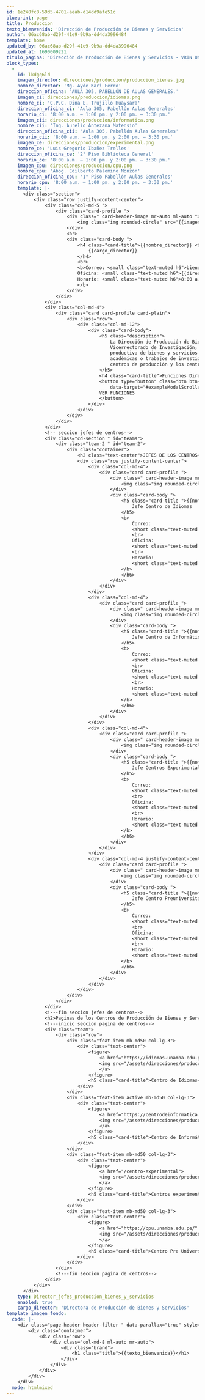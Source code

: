 ```yaml
---
id: 1e240fc8-59d5-4701-aeab-d14dd9afe51c
blueprint: page
title: Produccion
texto_bienvenida: 'Dirección de Producción de Bienes y Servicios'
author: 06ac68ab-d29f-41e9-9b9a-dd4da3996484
template: home
updated_by: 06ac68ab-d29f-41e9-9b9a-dd4da3996484
updated_at: 1690009221
titulo_pagina: 'Dirección de Producción de Bienes y Servicios - VRIN UNAMBA'
block_types:
  -
    id: lkdgq6ld
    imagen_director: direcciones/produccion/produccion_bienes.jpg
    nombre_director: 'Mg. Ayde Kari Ferro'
    direccion_oficina: 'AULA 305, PABELLÓN DE AULAS GENERALES.'
    imagen_ci: direcciones/produccion/idiomas.png
    nombre_ci: 'C.P.C. Dina E. Trujillo Huaysara'
    direccion_oficina_ci: 'Aula 305, Pabellón Aulas Generales'
    horario_ci: '8:00 a.m. – 1:00 pm. y 2:00 pm. – 3:30 pm.'
    imagen_cii: direcciones/produccion/informatica.png
    nombre_cii: 'Ing. Aurelio Antezana Matensio'
    direccion_oficina_cii: 'Aula 305, Pabellón Aulas Generales'
    horario_cii: '8:00 a.m. – 1:00 pm. y 2:00 pm. – 3:30 pm.'
    imagen_ce: direcciones/produccion/experimental.png
    nombre_ce: 'Luis Gregorio Ibañez Trelles'
    direccion_oficina_ce: '2° Piso Biblioteca General'
    horario_ce: '8:00 a.m. – 1:00 pm. y 2:00 pm. – 3:30 pm.'
    imagen_cpu: direcciones/produccion/cpu.png
    nombre_cpu: 'Abog. Edilberto Palomino Monzón'
    direccion_oficina_cpu: '1° Piso Pabellón Aulas Generales'
    horario_cpu: '8:00 a.m. – 1:00 pm. y 2:00 pm. – 3:30 pm.'
    template: |-
      <div class="section">
          <div class="row justify-content-center">
              <div class="col-md-5 ">
                  <div class="card-profile ">
                      <div class=" card-header-image mr-auto ml-auto "><br>
                          <img class="img rounded-circle" src="{{imagen_director}}">
                      </div>
                      <br>
                      <div class="card-body ">
                          <h4 class="card-title">{{nombre_director}} <br>
                              {{cargo_director}}
                          </h4>
                          <br>
                          <b>Correo: <small class="text-muted h6">bienesyservicios@unamba.edu.pe</small> <br>
                          Oficina: <small class="text-muted h6">{{direccion_oficina}}</small><br>
                          Horario: <small class="text-muted h6">8:00 a.m. – 1:00 pm. y 2:00 pm. – 3:30 pm.</small>
                          </b>
                      </div>
                  </div>
              </div>
              <div class="col-md-4">
                  <div class="card card-profile card-plain">
                      <div class="row">
                          <div class="col-md-12">
                              <div class="card-body">
                                  <h5 class="description">
                                      La Dirección de Producción de Bienes y Servicios es el órgano de línea dependiente del
                                      Vicerrectorado de Investigación; responsable de dirigir, coordinar y apoyar la política
                                      productiva de bienes y servicios que están relacionados con sus especialidades, áreas
                                      académicas o trabajos de investigación; así también es responsable de la gestión de los
                                      centros de producción y los centros experimentales.
                                  </h5>
                                  <h4 class="card-title">Funciones Dirección de Producción de Bienes y Servicios.</h4>
                                  <button type="button" class="btn btn-primary" data-toggle="modal"
                                      data-target="#exampleModalScrollable2">
                                  VER FUNCIONES
                                  </button>
                              </div>
                          </div>
                      </div>
                  </div>
              </div>
              <!-- seccion jefes de centros-->
              <div class="cd-section " id="teams">
                  <div class="team-2 " id="team-2">
                      <div class="container">
                          <h2 class="text-center">JEFES DE LOS CENTROS</h2>
                          <div class="row justify-content-center">
                              <div class="col-md-4">
                                  <div class="card card-profile ">
                                      <div class=" card-header-image mr-auto ml-auto">
                                          <img class="img rounded-circle" src="{{imagen_ci}}">
                                      </div>
                                      <div class="card-body ">
                                          <h5 class="card-title ">{{nombre_ci}}<br>
                                              Jefe Centro de Idiomas
                                          </h5>
                                          <b>
                                              Correo: 
                                              <short class="text-muted ">centrodeidiomas@unamba.edu.pe</short>
                                              <br>
                                              Oficina: 
                                              <short class="text-muted ">{{direccion_oficina_ci}}</short>
                                              <br>
                                              Horario: 
                                              <short class="text-muted ">{{horario_ci}}</short>
                                          </b>
                                          </h6>
                                      </div>
                                  </div>
                              </div>
                              <div class="col-md-4">
                                  <div class="card card-profile ">
                                      <div class=" card-header-image mr-auto ml-auto">
                                          <img class="img rounded-circle" src="{{imagen_cii}}">
                                      </div>
                                      <div class="card-body ">
                                          <h5 class="card-title ">{{nombre_cii}}<br>
                                              Jefe Centro de Informática e Internet
                                          </h5>
                                          <b>
                                              Correo: 
                                              <short class="text-muted ">cii@unamba.edu.pe</short>
                                              <br>
                                              Oficina: 
                                              <short class="text-muted ">{{direccion_oficina_cii}}</short>
                                              <br>
                                              Horario: 
                                              <short class="text-muted ">{{horario_cii}}</short>
                                          </b>
                                          </h6>
                                      </div>
                                  </div>
                              </div>
                              <div class="col-md-4">
                                  <div class="card card-profile ">
                                      <div class=" card-header-image mr-auto ml-auto">
                                          <img class="img rounded-circle" src="{{imagen_ce}}">
                                      </div>
                                      <div class="card-body ">
                                          <h5 class="card-title ">{{nombre_ce}}<br>
                                              Jefe Centros Experimentales
                                          </h5>
                                          <b>
                                              Correo: 
                                              <short class="text-muted ">centrosexperimentales@unamba.edu.pe</short>
                                              <br>
                                              Oficina: 
                                              <short class="text-muted ">{{direccion_oficina_ce}}</short>
                                              <br>
                                              Horario: 
                                              <short class="text-muted ">{{horario_ce}}</short>
                                          </b>
                                          </h6>
                                      </div>
                                  </div>
                              </div>
                              <div class="col-md-4 justify-content-center">
                                  <div class="card card-profile ">
                                      <div class=" card-header-image mr-auto ml-auto">
                                          <img class="img rounded-circle" src="imagen_cpu">
                                      </div>
                                      <div class="card-body ">
                                          <h5 class="card-title ">{{nombre_cpu}}<br>
                                              Jefe Centro Preuniversitario
                                          </h5>
                                          <b>
                                              Correo: 
                                              <short class="text-muted ">cpu@unamba.edu.pe</short>
                                              <br>
                                              Oficina: 
                                              <short class="text-muted ">{{direccion_oficina_cpu}}</short>
                                              <br>
                                              Horario: 
                                              <short class="text-muted ">{{horario_cpu}}</short>
                                          </b>
                                          </h6>
                                      </div>
                                  </div>
                              </div>
                          </div>
                      </div>
                  </div>
              </div>
              <!---fin seccion jefes de centros-->
              <h2>Paginas de los Centros de Producción de Bienes y Servicios</h2>
              <!---inicio seccion pagina de centros-->
              <div class="team">
                  <div class="row">
                      <div class="feat-item mb-md50 col-lg-3">
                          <div class="text-center">
                              <figure>
                                  <a href="https://idiomas.unamba.edu.pe/" target="_blank">
                                  <img src="/assets/direcciones/produccion/Centro-idiomas-logo.png" alt="">
                                  </a>
                              </figure>
                              <h5 class="card-title">Centro de Idiomas</h5>
                          </div>
                      </div>
                      <div class="feat-item active mb-md50 col-lg-3">
                          <div class="text-center">
                              <figure>
                                  <a href="https://centrodeinformatica.unamba.edu.pe/" target="_blank">
                                  <img src="/assets/direcciones/produccion/Centro-de-informatica-e.png" alt="">
                                  </a>
                              </figure>
                              <h5 class="card-title">Centro de Informática e Internet</h5>
                          </div>
                      </div>
                      <div class="feat-item mb-md50 col-lg-3">
                          <div class="text-center">
                              <figure>
                                  <a href="/centro-experimental">
                                  <img src="/assets/direcciones/produccion/Centro-experimental-logo.png" alt="">
                                  </a>
                              </figure>
                              <h5 class="card-title">Centros experimentales</h5>
                          </div>
                      </div>
                      <div class="feat-item mb-md50 col-lg-3">
                          <div class="text-center">
                              <figure>
                                  <a href="https://cpu.unamba.edu.pe/" target="_blank">
                                  <img src="/assets/direcciones/produccion/cpu-logo.png" alt="">
                                  </a>
                              </figure>
                              <h5 class="card-title">Centro Pre Universitario</h5>
                          </div>
                      </div>
                  </div>
                  <!---fin seccion pagina de centros-->
              </div>
          </div>
      </div>
    type: Director_jefes_produccion_bienes_y_servicios
    enabled: true
    cargo_director: 'Directora de Producción de Bienes y Servicios'
template_imagen_fondo:
  code: |-
    <div class="page-header header-filter " data-parallax="true" style="background-image: url('./assets/a_home_otros/bg4.jpg');">
        <div class="container">
            <div class="row">
                <div class="col-md-8 ml-auto mr-auto">
                    <div class="brand">
                        <h1 class="title">{{texto_bienvenida}}</h1>
                    </div>
                </div>
            </div>
        </div>
    </div>
  mode: htmlmixed
---
```

